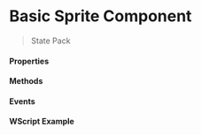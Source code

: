 # Basic Sprite Component
> State Pack

#### Properties

#### Methods

#### Events

#### WScript Example